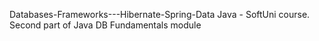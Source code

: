 Databases-Frameworks---Hibernate-Spring-Data
Java - SoftUni course. Second part of Java DB Fundamentals module
